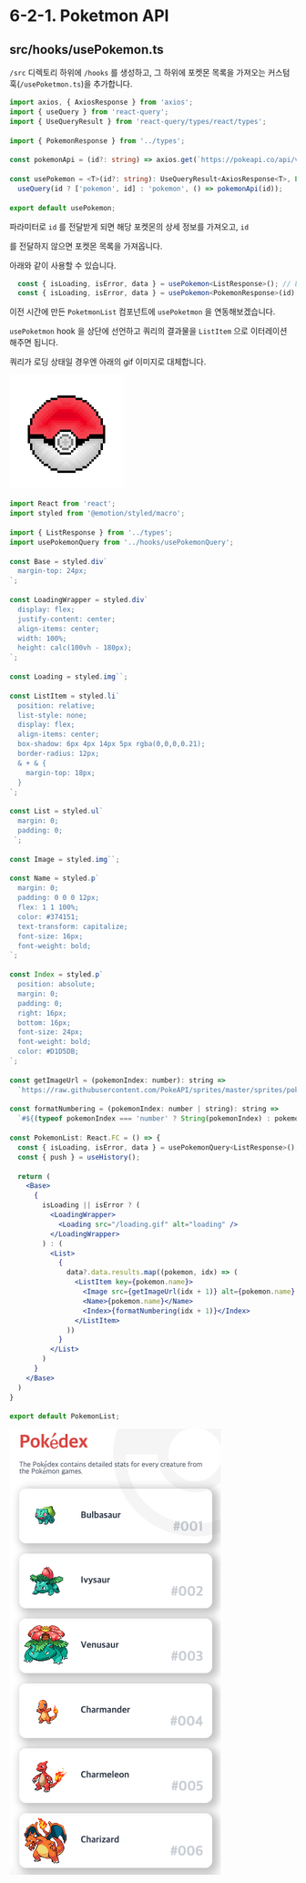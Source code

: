 # 6-2-1. Poketmon API

## src/hooks/usePokemon.ts

`/src` 디렉토리 하위에 `/hooks` 를 생성하고, 그 하위에 포켓몬 목록을 가져오는 커스텀 훅\(`/usePoketmon.ts`\)을 추가합니다.

```typescript
import axios, { AxiosResponse } from 'axios';
import { useQuery } from 'react-query';
import { UseQueryResult } from 'react-query/types/react/types';

import { PokemonResponse } from '../types';

const pokemonApi = (id?: string) => axios.get(`https://pokeapi.co/api/v2/pokemon/${id || ''}`, { params: { limit: 151 }});

const usePokemon = <T>(id?: string): UseQueryResult<AxiosResponse<T>, Error> =>
  useQuery(id ? ['pokemon', id] : 'pokemon', () => pokemonApi(id));

export default usePokemon;
```

 파라미터로 `id` 를 전달받게 되면 해당 포켓몬의 상세 정보를 가져오고, `id`

 를 전달하지 않으면 포켓몬 목록을 가져옵니다.​

아래와 같이 사용할 수 있습니다.

```typescript
  const { isLoading, isError, data } = usePokemon<ListResponse>(); // List
  const { isLoading, isError, data } = usePokemon<PokemonResponse>(id); // Detail
```

이전 시간에 만든 `PoketmonList` 컴포넌트에 `usePoketmon` 을 연동해보겠습니다.

`usePoketmon` hook 을 상단에 선언하고 쿼리의 결과물을 `ListItem` 으로 이터레이션 해주면 됩니다.

쿼리가 로딩 상태일 경우엔 아래의 gif 이미지로 대체합니다.

![Loading...](../../../.gitbook/assets/image%20%284%29.png)

```jsx
import React from 'react';
import styled from '@emotion/styled/macro';

import { ListResponse } from '../types';
import usePokemonQuery from '../hooks/usePokemonQuery';

const Base = styled.div`
  margin-top: 24px;
`;

const LoadingWrapper = styled.div`
  display: flex;
  justify-content: center;
  align-items: center;
  width: 100%;
  height: calc(100vh - 180px);
`;

const Loading = styled.img``;

const ListItem = styled.li`
  position: relative;
  list-style: none;
  display: flex;
  align-items: center;
  box-shadow: 6px 4px 14px 5px rgba(0,0,0,0.21);
  border-radius: 12px;
  & + & {
    margin-top: 18px;
  }
`;

const List = styled.ul`
  margin: 0;
  padding: 0;
 `;

const Image = styled.img``;

const Name = styled.p`
  margin: 0;
  padding: 0 0 0 12px;
  flex: 1 1 100%;
  color: #374151;
  text-transform: capitalize;
  font-size: 16px;
  font-weight: bold;
`;

const Index = styled.p`
  position: absolute;
  margin: 0;
  padding: 0;
  right: 16px;
  bottom: 16px;
  font-size: 24px;
  font-weight: bold;
  color: #D1D5DB;
`;

const getImageUrl = (pokemonIndex: number): string =>
  `https://raw.githubusercontent.com/PokeAPI/sprites/master/sprites/pokemon/${pokemonIndex}.png`

const formatNumbering = (pokemonIndex: number | string): string =>
  `#${(typeof pokemonIndex === 'number' ? String(pokemonIndex) : pokemonIndex).padStart(3, '0')}`

const PokemonList: React.FC = () => {
  const { isLoading, isError, data } = usePokemonQuery<ListResponse>();
  const { push } = useHistory();

  return (
    <Base>
      {
        isLoading || isError ? (
          <LoadingWrapper>
            <Loading src="/loading.gif" alt="loading" />
          </LoadingWrapper>
        ) : (
          <List>
            {
              data?.data.results.map((pokemon, idx) => (
                <ListItem key={pokemon.name}>
                  <Image src={getImageUrl(idx + 1)} alt={pokemon.name} />
                  <Name>{pokemon.name}</Name>
                  <Index>{formatNumbering(idx + 1)}</Index>
                </ListItem>
              ))
            }
          </List>
        )
      }
    </Base>
  )
}

export default PokemonList;
```

![](../../../.gitbook/assets/2021-08-22-12.16.45.png)

